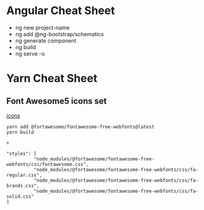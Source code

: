 # Angular Cheat Sheet
- ng new project-name
- ng add @ng-bootstrap/schematics
- ng generate component
- ng build
- ng serve -o

# Yarn Cheat Sheet
## Font Awesome5 icons set

[icons](https://fontawesome.com/icons?d=gallery)

    yarn add @fortawesome/fontawesome-free-webfonts@latest
    yarn build
    
    +
    
    "styles": [
              "node_modules/@fortawesome/fontawesome-free-webfonts/css/fontawesome.css",
              "node_modules/@fortawesome/fontawesome-free-webfonts/css/fa-regular.css",
              "node_modules/@fortawesome/fontawesome-free-webfonts/css/fa-brands.css",
              "node_modules/@fortawesome/fontawesome-free-webfonts/css/fa-solid.css"
    ]
